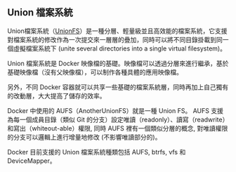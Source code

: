 ## Union 檔案系統
Union檔案系統（[UnionFS](http://en.wikipedia.org/wiki/UnionFS)）是一種分層、輕量級並且高效能的檔案系統，它支援對檔案系統的修改作為一次提交來一層層的疊加，同時可以將不同目錄掛載到同一個虛擬檔案系統下 (unite several directories into a single virtual filesystem)。

Union 檔案系統是 Docker 映像檔的基礎。映像檔可以透過分層來進行繼承，基於基礎映像檔（沒有父映像檔），可以制作各種具體的應用映像檔。

另外，不同 Docker 容器就可以共享一些基礎的檔案系統層，同時再加上自己獨有的改動層，大大提高了儲存的效率。

Docker 中使用的 AUFS（AnotherUnionFS）就是一種 Union FS。 AUFS 支援為每一個成員目錄（類似 Git 的分支）設定唯讀（readonly）、讀寫（readwrite）和寫出（whiteout-able）權限, 同時 AUFS 裡有一個類似分層的概念, 對唯讀權限的分支可以邏輯上進行增量地修改 (不影響唯讀部分的)。

Docker 目前支援的 Union 檔案系統種類包括 AUFS, btrfs, vfs 和 DeviceMapper。
